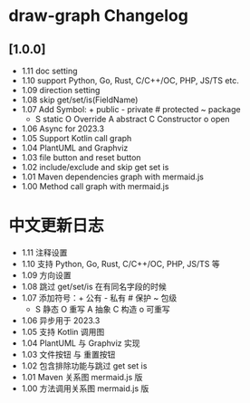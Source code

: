 <!-- Keep a Changelog guide -> https://keepachangelog.com -->

# draw-graph Changelog

## [1.0.0]

- 1.11 doc setting
- 1.10 support Python, Go, Rust, C/C++/OC, PHP, JS/TS etc.
- 1.09 direction setting
- 1.08 skip get/set/is(FieldName)
- 1.07 Add Symbol: + public - private # protected ~ package
  - S static O Override A abstract C Constructor o open
- 1.06 Async for 2023.3
- 1.05 Support Kotlin call graph
- 1.04 PlantUML and Graphviz
- 1.03 file button and reset button
- 1.02 include/exclude and skip get set is
- 1.01 Maven dependencies graph with mermaid.js
- 1.00 Method call graph with mermaid.js

# 中文更新日志

- 1.11 注释设置
- 1.10 支持 Python, Go, Rust, C/C++/OC, PHP, JS/TS 等
- 1.09 方向设置
- 1.08 跳过 get/set/is 在有同名字段的时候
- 1.07 添加符号：+ 公有 - 私有 # 保护 ~ 包级
  - S 静态 O 重写 A 抽象 C 构造 o 可重写
- 1.06 异步用于 2023.3
- 1.05 支持 Kotlin 调用图
- 1.04 PlantUML 与 Graphviz 实现
- 1.03 文件按钮 与 重置按钮
- 1.02 包含排除功能与跳过 get set is
- 1.01 Maven 关系图 mermaid.js 版
- 1.00 方法调用关系图 mermaid.js 版